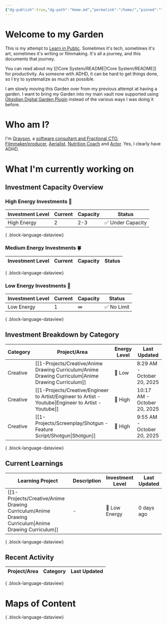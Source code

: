 ```yaml
---
{"dg-publish":true,"dg-path":"Home.md","permalink":"/home/","pinned":"true","tags":["gardenEntry"],"updated":"2025-10-20T08:27:12.766-07:00"}
---
```


# Welcome to my Garden

This is my attempt to [Learn in Public](https://www.swyx.io/learn-in-public). Sometimes it's tech, sometimes it's art, sometimes it's writing or filmmaking. It's all a journey, and this documents that journey.

You can read about my [[!Core System/README\|!Core System/README]] for productivity. As someone with ADHD, it can be hard to get things done, so I try to systematize as much as possible.

I am slowly moving this Garden over from my previous attempt at having a garden. I want to bring my Garden into my main vault now supported using [Obsidian Digital Garden Plugin](https://dg-docs.ole.dev/) instead of the various ways I was doing it before.

# Who am I?

I'm [Grayson](https://graysonarts.com), a [software consultant and Fractional CTO](https://grayson.llc), [Filmmaker/producer](https://www.imdb.com/name/nm6722099/), [Aerialist](https://www.instagram.com/graysonaerialarts), [Nutrition Coach](https://nutritiongay.com) and [Actor](https://www.tcmmodels.com/talent-men/2615356/grayson-h). Yes, I clearly have ADHD.

# What I'm currently working on

## Investment Capacity Overview

### High Energy Investments 💪
| Investment Level | Current | Capacity | Status           |
| ---------------- | ------- | -------- | ---------------- |
| High Energy      | 2       | 2-3      | ✅ Under Capacity |

{ .block-language-dataview}

### Medium Energy Investments 🍀
| Investment Level | Current | Capacity | Status |
| ---------------- | ------- | -------- | ------ |

{ .block-language-dataview}

### Low Energy Investments 🧊
| Investment Level | Current | Capacity | Status     |
| ---------------- | ------- | -------- | ---------- |
| Low Energy       | 1       | ∞        | ✅ No Limit |

{ .block-language-dataview}

## Investment Breakdown by Category

| Category | Project/Area                                                                                             | Energy Level | Last Updated                |
| -------- | -------------------------------------------------------------------------------------------------------- | ------------ | --------------------------- |
| Creative | [[1-Projects/Creative/Anime Drawing Curriculum/Anime Drawing Curriculum\|Anime Drawing Curriculum]]   | 🧊 Low       | 8:29 AM - October 20, 2025  |
| Creative | [[1-Projects/Creative/Engineer to Artist/Engineer to Artist - Youtube\|Engineer to Artist - Youtube]] | 💪 High      | 10:17 AM - October 20, 2025 |
| Creative | [[1-Projects/Screenplay/Shotgun - Feature Script/Shotgun\|Shotgun]]                                   | 💪 High      | 9:55 AM - October 20, 2025  |

{ .block-language-dataview}


<div class="transclusion internal-embed is-loaded"><div class="markdown-embed">



## Current Learnings

| Learning Project                                                                                       | Description | Investment Level | Last Updated |
| ------------------------------------------------------------------------------------------------------ | ----------- | ---------------- | ------------ |
| [[1-Projects/Creative/Anime Drawing Curriculum/Anime Drawing Curriculum\|Anime Drawing Curriculum]] | \-          | 🧊 Low Energy    | 0 days ago   |

{ .block-language-dataview}


</div></div>


## Recent Activity

| Project/Area | Category | Last Updated |
| ------------ | -------- | ------------ |

{ .block-language-dataview}
# Maps of Content

{ .block-language-dataview}
